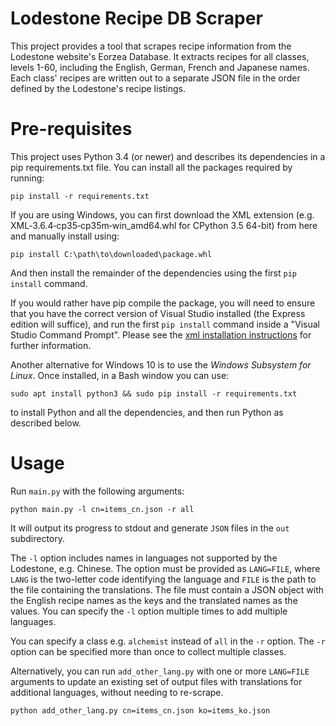 # Lodestone Recipe DB Scraper

This project provides a tool that scrapes recipe information from the Lodestone website's Eorzea Database. It extracts recipes for all classes, levels 1-60, including the English, German, French and Japanese names. Each class' recipes are written out to a separate JSON file in the order defined by the Lodestone's recipe listings.

# Pre-requisites

This project uses Python 3.4 (or newer) and describes its dependencies in a pip requirements.txt file. You can install all the packages required by running:

    pip install -r requirements.txt

If you are using Windows, you can first download the XML extension (e.g. XML‑3.6.4‑cp35‑cp35m‑win_amd64.whl for CPython 3.5 64-bit) from here and manually install using:

    pip install C:\path\to\downloaded\package.whl

And then install the remainder of the dependencies using the first `pip install` command.

If you would rather have pip compile the package, you will need to ensure that you have the correct version of Visual Studio installed (the Express edition will suffice), and run the first `pip install` command inside a "Visual Studio Command Prompt". Please see the [xml installation instructions](http://xml.de/installation.html) for further information.

Another alternative for Windows 10 is to use the _Windows Subsystem for Linux_. Once installed, in a Bash window you can use:

    sudo apt install python3 && sudo pip install -r requirements.txt

to install Python and all the dependencies, and then run Python as described below.

# Usage

Run `main.py` with the following arguments:

    python main.py -l cn=items_cn.json -r all
    
It will output its progress to stdout and generate `JSON` files in the `out` subdirectory.

The `-l` option includes names in languages not supported by the Lodestone, e.g. Chinese. The option must be provided as `LANG=FILE`, where `LANG` is the two-letter code identifying the language and `FILE` is the path to the file containing the translations. The file must contain a JSON object with the English recipe names as the keys and the translated names as the values. You can specify the `-l` option multiple times to add multiple languages.

You can specify a class e.g. `alchemist` instead of `all` in the `-r` option. The `-r` option can be specified more than once to collect multiple classes.

Alternatively, you can run `add_other_lang.py` with one or more `LANG=FILE` arguments to update an existing set of output files with translations for additional languages, without needing to re-scrape.

    python add_other_lang.py cn=items_cn.json ko=items_ko.json
